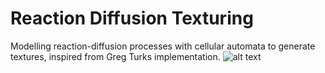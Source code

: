 # Reaction Diffusion Texturing
Modelling reaction-diffusion processes with cellular automata to generate textures, inspired from Greg Turks implementation.
![alt text](https://github.com/WillRBW/ReactionDiffusionTexturing/snapshot03.png?raw=true)
